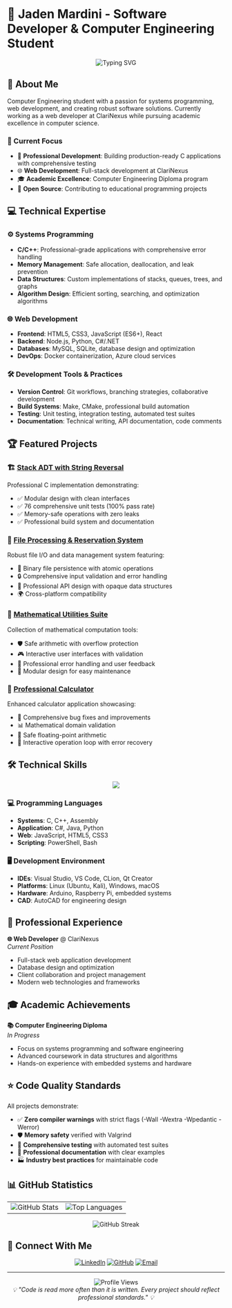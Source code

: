 # 👋 Jaden Mardini - Software Developer & Computer Engineering Student

<div align="center">
  <img src="https://readme-typing-svg.herokuapp.com?font=Fira+Code&size=22&duration=3000&pause=1000&color=58A6FF&center=true&vCenter=true&width=600&lines=Computer+Engineering+Student;Professional+C+Developer;Full-Stack+Web+Developer;Problem+Solver+%26+Innovator" alt="Typing SVG" />
</div>

## 🚀 About Me

Computer Engineering student with a passion for systems programming, web development, and creating robust software solutions. Currently working as a web developer at ClariNexus while pursuing academic excellence in computer science.

### 🎯 Current Focus
- 💼 **Professional Development**: Building production-ready C applications with comprehensive testing
- 🌐 **Web Development**: Full-stack development at ClariNexus
- 🎓 **Academic Excellence**: Computer Engineering Diploma program
- 🔧 **Open Source**: Contributing to educational programming projects

## 💻 Technical Expertise

### ⚙️ Systems Programming
- **C/C++**: Professional-grade applications with comprehensive error handling
- **Memory Management**: Safe allocation, deallocation, and leak prevention
- **Data Structures**: Custom implementations of stacks, queues, trees, and graphs
- **Algorithm Design**: Efficient sorting, searching, and optimization algorithms

### 🌐 Web Development
- **Frontend**: HTML5, CSS3, JavaScript (ES6+), React
- **Backend**: Node.js, Python, C#/.NET
- **Databases**: MySQL, SQLite, database design and optimization
- **DevOps**: Docker containerization, Azure cloud services

### 🛠️ Development Tools & Practices
- **Version Control**: Git workflows, branching strategies, collaborative development
- **Build Systems**: Make, CMake, professional build automation
- **Testing**: Unit testing, integration testing, automated test suites
- **Documentation**: Technical writing, API documentation, code comments

## 🏆 Featured Projects

### 🏗️ [Stack ADT with String Reversal](https://github.com/v0ttrix/Stack-ADT-and-String-Reversal-C-Programming-with-Modular-Design)
Professional C implementation demonstrating:
- ✅ Modular design with clean interfaces
- ✅ 76 comprehensive unit tests (100% pass rate)
- ✅ Memory-safe operations with zero leaks
- ✅ Professional build system and documentation

### 📁 [File Processing & Reservation System](https://github.com/v0ttrix/File-Processing-and-Reservation-System-C-Programming-with-Persistent-Data)
Robust file I/O and data management system featuring:
- 💾 Binary file persistence with atomic operations
- 🔒 Comprehensive input validation and error handling
- 🎯 Professional API design with opaque data structures
- 🌍 Cross-platform compatibility

### 🔢 [Mathematical Utilities Suite](https://github.com/v0ttrix/Loops-Tables-Loops)
Collection of mathematical computation tools:
- 🛡️ Safe arithmetic with overflow protection
- 🎮 Interactive user interfaces with validation
- 📝 Professional error handling and user feedback
- 🔧 Modular design for easy maintenance

### 🧮 [Professional Calculator](https://github.com/v0ttrix/Version-Control-GitHub-and-C-Programming-Bug-Fixes)
Enhanced calculator application showcasing:
- 🐛 Comprehensive bug fixes and improvements
- 📊 Mathematical domain validation
- 🔢 Safe floating-point arithmetic
- 🔄 Interactive operation loop with error recovery

## 🛠️ Technical Skills

<div align="center">
  <img src="https://skillicons.dev/icons?i=c,cs,cpp,python,java,js,html,css,mysql,sqlite,docker,azure,git,arduino,raspberrypi,unity,powershell,wordpress,linux,windows,visualstudio,vscode,clion,qt&perline=8&theme=dark" />
</div>

### 💻 Programming Languages
- **Systems**: C, C++, Assembly
- **Application**: C#, Java, Python
- **Web**: JavaScript, HTML5, CSS3
- **Scripting**: PowerShell, Bash

### 🖥️ Development Environment
- **IDEs**: Visual Studio, VS Code, CLion, Qt Creator
- **Platforms**: Linux (Ubuntu, Kali), Windows, macOS
- **Hardware**: Arduino, Raspberry Pi, embedded systems
- **CAD**: AutoCAD for engineering design

## 💼 Professional Experience

**🌐 Web Developer** @ ClariNexus  
*Current Position*
- Full-stack web application development
- Database design and optimization
- Client collaboration and project management
- Modern web technologies and frameworks

## 🎓 Academic Achievements

**📚 Computer Engineering Diploma**  
*In Progress*
- Focus on systems programming and software engineering
- Advanced coursework in data structures and algorithms
- Hands-on experience with embedded systems and hardware

## ⭐ Code Quality Standards

All projects demonstrate:
- ✅ **Zero compiler warnings** with strict flags (-Wall -Wextra -Wpedantic -Werror)
- 🛡️ **Memory safety** verified with Valgrind
- 🧪 **Comprehensive testing** with automated test suites
- 📖 **Professional documentation** with clear examples
- 🏭 **Industry best practices** for maintainable code

## 📊 GitHub Statistics

<div align="center">
  <table>
    <tr>
      <td>
        <img src="https://github-readme-stats.vercel.app/api?username=v0ttrix&show_icons=true&theme=github_dark&hide_border=true&count_private=true" alt="GitHub Stats" />
      </td>
      <td>
        <img src="https://github-readme-stats.vercel.app/api/top-langs/?username=v0ttrix&layout=compact&theme=github_dark&hide_border=true&langs_count=8" alt="Top Languages" />
      </td>
    </tr>
  </table>
</div>

<div align="center">
  <img src="https://github-readme-streak-stats.herokuapp.com/?user=v0ttrix&theme=github-dark-blue&hide_border=true" alt="GitHub Streak" />
</div>

## 🤝 Connect With Me

<div align="center">
  
[![LinkedIn](https://img.shields.io/badge/LinkedIn-0077B5?style=for-the-badge&logo=linkedin&logoColor=white)](https://www.linkedin.com/in/jaden-mardini-783b1a1ba/)
[![GitHub](https://img.shields.io/badge/GitHub-100000?style=for-the-badge&logo=github&logoColor=white)](https://github.com/v0ttrix)
[![Email](https://img.shields.io/badge/Email-D14836?style=for-the-badge&logo=gmail&logoColor=white)](mailto:your.email@example.com)

</div>

---

<div align="center">
  <img src="https://komarev.com/ghpvc/?username=v0ttrix&label=Profile%20Views&color=58A6FF&style=flat-square" alt="Profile Views" />
</div>

<div align="center">
  <i>💡 "Code is read more often than it is written. Every project should reflect professional standards." 💡</i>
</div>
